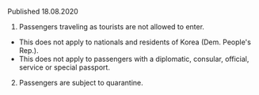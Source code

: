 Published 18.08.2020
1. Passengers traveling as tourists are not allowed to enter.
- This does not apply to nationals and residents of Korea (Dem. People's Rep.).
- This does not apply to passengers with a diplomatic, consular, official, service or special passport.
2. Passengers are subject to quarantine.